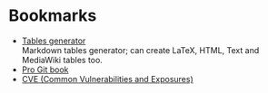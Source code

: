 # Bookmarks

- [Tables generator](https://www.tablesgenerator.com/markdown_tables)  
  Markdown tables generator; can create LaTeX, HTML, Text and MediaWiki tables too.
- [Pro Git book](https://git-scm.com/book/en/v2)
- [CVE (Common Vulnerabilities and Exposures)](https://cve.mitre.org/)

